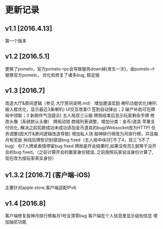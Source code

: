 # 更新记录

## v1.1 [2016.4.13]
第一个版本 

## v1.2 [2016.5.1]
更换了pomelo，官方pomelo-rpc会导致服务down掉(发生一次)，由pomelo-rt替换官方pomelo，
优化和修复了诸多bug, 稳定版

## v1.3 [2016.7]
改造大厅&房间逻辑（参见 大厅房间说明.md）
增加邀请奖励
喇叭功能优化(喇叭输入框优化，显示最近3条喇叭)
UI交互改善(1 签到自动弹出；2 破产补助可在牌局中领取；3 新邮件气泡提示)
五人局双三认输
牌局结束后显示玩家剩余手牌
修改头像（系统默认头像）
牌局动效
商城列表调整，增加分类：金币/道具
苹果支付优化, 解决之前扣款成功未成功添加金币道具的bug(Websocket改为HTTP)
任务调整(因大厅&房间逻辑改造导致)
增加私人场
股神排行榜改为月排行榜，并且每月有奖励
掉线后牌型识别错误bug fixed（五人局中块3打不了4，双三飞不了bug）
6/7人牌桌表情停留bug fixed
牌局是开会结果时,如果没有亮3,就等于没开会的bug fixed。（之前计算开会的赢家身份错误, 之前按照玩家说话身份计算了, 现在改为按玩家真实身份）


## v1.3.2 [2016.7] (客户端-iOS)
主要针对apple store,客户端适配IPv6.


## v1.4 [2016.8]
客户端修复股神月排行榜每月1号没清零bug
客户端在个人信息里显示级别信息
增加抽奖功能

